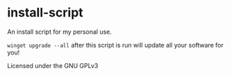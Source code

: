 # install-script
An install script for my personal use.

```winget upgrade --all``` after this script is run will update all your software for you!

Licensed under the GNU GPLv3
